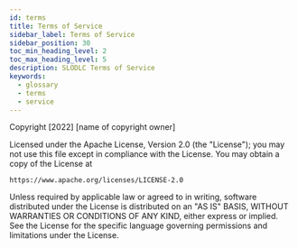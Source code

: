 ```yaml
---
id: terms
title: Terms of Service
sidebar_label: Terms of Service
sidebar_position: 30
toc_min_heading_level: 2
toc_max_heading_level: 5
description: SLODLC Terms of Service
keywords:
  - glossary
  - terms
  - service
---
```

Copyright [2022] [name of copyright owner]

Licensed under the Apache License, Version 2.0 (the "License");
you may not use this file except in compliance with the License.
You may obtain a copy of the License at

    https://www.apache.org/licenses/LICENSE-2.0

Unless required by applicable law or agreed to in writing, software
distributed under the License is distributed on an "AS IS" BASIS,
WITHOUT WARRANTIES OR CONDITIONS OF ANY KIND, either express or implied.
See the License for the specific language governing permissions and
limitations under the License.
